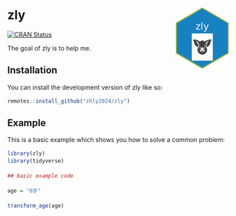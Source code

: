# zly <img src="man/figures/logo.png" align="right" width="120"/>

<!-- badges: start -->

[![CRAN Status](https://www.r-pkg.org/badges/version/pkgdown)](https://cran.r-project.org/package=pkgdown)

<!-- badges: end -->

The goal of zly is to help me.

## Installation

You can install the development version of zly like so:

``` r
remotes::install_github("zhly2024/zly")
```

## Example

This is a basic example which shows you how to solve a common problem:

``` r
library(zly)
library(tidyverse)

## basic example code

age = "0岁"

transform_age(age)
```
